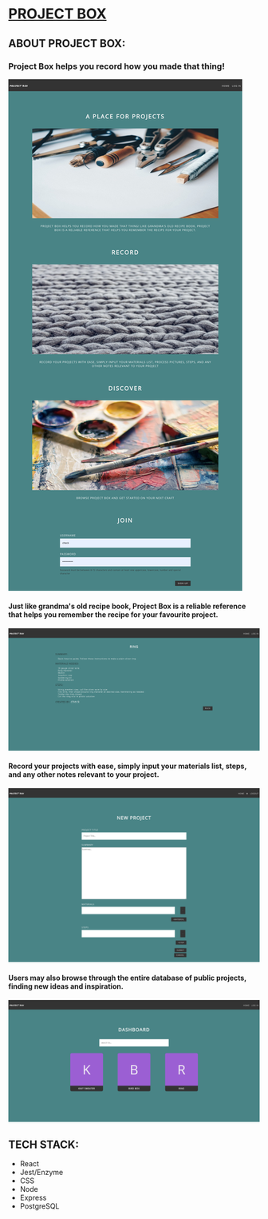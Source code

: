 #   [PROJECT BOX](http://project-box.now.sh)

##  ABOUT PROJECT BOX:

### Project Box helps you record how you made that thing! 

![Landing Page](/public/pboxlanding.png)

####    Just like grandma's old recipe book, Project Box is a reliable reference that helps you remember the recipe for your favourite project.

![Project View](/public/pboxview.png)


#### Record your projects with ease, simply input your materials list, steps, and any other notes relevant to your project.

![Project Form](/public/pboxprojectform.png)

####   Users may also browse through the entire database of public projects, finding new ideas and inspiration.

![Dashboard](/public/pboxdash.png)



##  TECH STACK:

*   React
*   Jest/Enzyme
*   CSS
*   Node
*   Express
*   PostgreSQL
